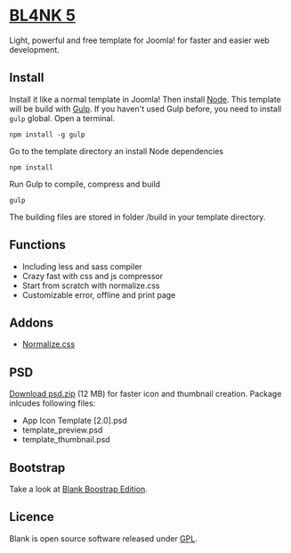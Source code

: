 # [BL4NK 5](http://blank.vc)

Light, powerful and free template for Joomla!
for faster and easier web development.

## Install

Install it like a normal template in Joomla! Then install [Node](http://nodejs.org/). This template will be build with [Gulp](http://gulpjs.com/). If you haven't used Gulp before, you need to install ``gulp`` global. Open a terminal.

    npm install -g gulp

Go to the template directory an install Node dependencies

    npm install

Run Gulp to compile, compress and build

    gulp

The building files are stored in folder /build in your template directory.

## Functions

* Including less and sass compiler
* Crazy fast with css and js compressor
* Start from scratch with normalize.css
* Customizable error, offline and print page

## Addons

* [Normalize.css](http://necolas.github.io/normalize.css/)

## PSD

[Download psd.zip](http://itr.im/psd) (12 MB) for faster icon and thumbnail creation. Package inlcudes following files:

* App Icon Template [2.0].psd
* template_preview.psd
* template_thumbnail.psd

## Bootstrap

Take a look at [Blank Boostrap Edition](https://github.com/Bloggerschmidt/Blank-Bootstrap-Edition).

## Licence

Blank is open source software released under [GPL](http://www.gnu.org/licenses/gpl-2.0.txt).


